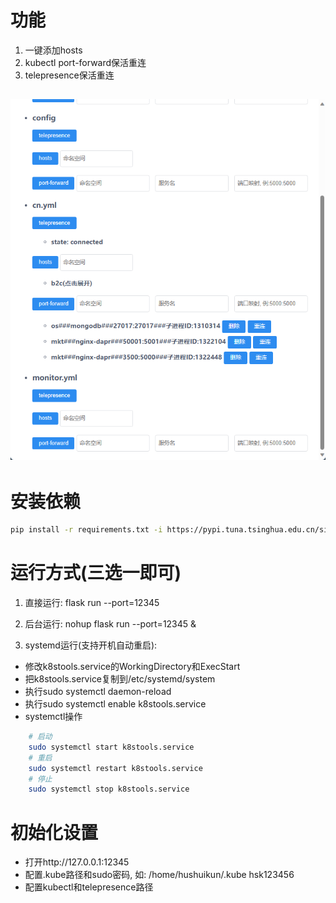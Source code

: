 # 功能
1. 一键添加hosts
2. kubectl port-forward保活重连
3. telepresence保活重连
## ![示例](./images/example.png)

# 安装依赖
```sh
pip install -r requirements.txt -i https://pypi.tuna.tsinghua.edu.cn/simple
```

# 运行方式(三选一即可)

1. 直接运行: flask run --port=12345

2. 后台运行: nohup flask run --port=12345 &

3. systemd运行(支持开机自动重启):
- 修改k8stools.service的WorkingDirectory和ExecStart
- 把k8stools.service复制到/etc/systemd/system
- 执行sudo systemctl daemon-reload
- 执行sudo systemctl enable k8stools.service
- systemctl操作
```sh
    # 启动
    sudo systemctl start k8stools.service
    # 重启
    sudo systemctl restart k8stools.service
    # 停止
    sudo systemctl stop k8stools.service
```

# 初始化设置
- 打开http://127.0.0.1:12345
- 配置.kube路径和sudo密码, 如: /home/hushuikun/.kube  hsk123456
- 配置kubectl和telepresence路径

